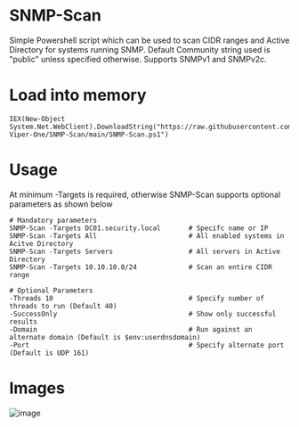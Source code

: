 # SNMP-Scan
Simple Powershell script which can be used to scan CIDR ranges and Active Directory for systems running SNMP. Default Community string used is "public" unless specified otherwise. Supports SNMPv1 and SNMPv2c.

# Load into memory
```
IEX(New-Object System.Net.WebClient).DownloadString("https://raw.githubusercontent.com/The-Viper-One/SNMP-Scan/main/SNMP-Scan.ps1")
```

# Usage
At minimum -Targets is required, otherwise SNMP-Scan supports optional parameters as shown below
```
# Mandatory parameters
SNMP-Scan -Targets DC01.security.local       # Specifc name or IP
SNMP-Scan -Targets All                       # All enabled systems in Acitve Directory
SNMP-Scan -Targets Servers                   # All servers in Active Directory
SNMP-Scan -Targets 10.10.10.0/24             # Scan an entire CIDR range

# Optional Parameters
-Threads 10                                  # Specify number of threads to run (Default 40)
-SuccessOnly                                 # Show only successful results
-Domain                                      # Run against an alternate domain (Default is $env:userdnsdomain)
-Port                                        # Specify alternate port (Default is UDP 161)
```

# Images

![image](https://github.com/The-Viper-One/SNMP-Scan/assets/68926315/2a8ca32a-974c-4a0c-8d41-2f450b1c9a27)
